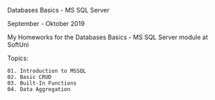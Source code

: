 Databases Basics - MS SQL Server

September - Oktober 2019

My Homeworks for the Databases Basics - MS SQL Server module at SoftUni

Topics:

	01. Introduction to MSSQL
	02. Basic CRUD
	03. Built-In Functions
	04. Data Aggregation